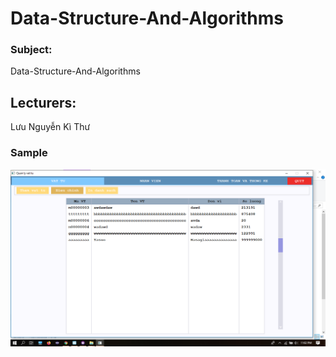 # Data-Structure-And-Algorithms


### Subject: 
Data-Structure-And-Algorithms

## Lecturers: 
Lưu Nguyễn Kì Thư

### Sample
![GitHub Logo](/sample.png)
